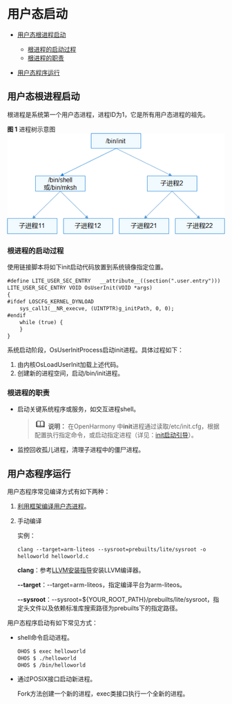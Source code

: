 # 用户态启动<a name="ZH-CN_TOPIC_0000001123640059"></a>

-   [用户态根进程启动](#section79911135647)
    -   [根进程的启动过程](#section1184317581349)
    -   [根进程的职责](#section1590220321759)

-   [用户态程序运行](#section194576310611)

## 用户态根进程启动<a name="section79911135647"></a>

根进程是系统第一个用户态进程，进程ID为1，它是所有用户态进程的祖先。

**图 1**  进程树示意图<a name="fig427516409375"></a>  
![](figure/进程树示意图.png "进程树示意图")

### 根进程的启动过程<a name="section1184317581349"></a>

使用链接脚本将如下init启动代码放置到系统镜像指定位置。

```
#define LITE_USER_SEC_ENTRY   __attribute__((section(".user.entry")))
LITE_USER_SEC_ENTRY VOID OsUserInit(VOID *args)
{
#ifdef LOSCFG_KERNEL_DYNLOAD
    sys_call3(__NR_execve, (UINTPTR)g_initPath, 0, 0);
#endif
    while (true) {
    }
}
```

系统启动阶段，OsUserInitProcess启动init进程。具体过程如下：

1.  由内核OsLoadUserInit加载上述代码。
2.  创建新的进程空间，启动/bin/init进程。

### 根进程的职责<a name="section1590220321759"></a>

-   启动关键系统程序或服务，如交互进程shell。

    >![](../public_sys-resources/icon-note.gif) **说明：** 
    >在OpenHarmony 中**init**进程通过读取/etc/init.cfg，根据配置执行指定命令，或启动指定进程（详见：[init启动引导](../subsystems/subsys-boot-init.md)）。


-   监控回收孤儿进程，清理子进程中的僵尸进程。

## 用户态程序运行<a name="section194576310611"></a>

用户态程序常见编译方式有如下两种：

1.  [利用框架编译用户态进程](../quick-start/quickstart-standard-running-hi3516-create.md)。
2.  手动编译

    实例：

    ```
    clang --target=arm-liteos --sysroot=prebuilts/lite/sysroot -o helloworld helloworld.c
    ```

    **clang**：参考[LLVM安装指导](../quick-start/quickstart-lite-package-environment.md)安装LLVM编译器。

    **--target**：--target=arm-liteos，指定编译平台为arm-liteos。

    **--sysroot**：--sysroot=$\{YOUR\_ROOT\_PATH\}/prebuilts/lite/sysroot，指定头文件以及依赖标准库搜索路径为prebuilts下的指定路径。


用户态程序启动有如下常见方式：

-   shell命令启动进程。

    ```
    OHOS $ exec helloworld
    OHOS $ ./helloworld
    OHOS $ /bin/helloworld
    ```


-   通过POSIX接口启动新进程。

    Fork方法创建一个新的进程，exec类接口执行一个全新的进程。


